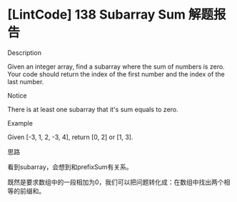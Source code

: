 # [LintCode] 138 Subarray Sum 解题报告

Description

Given an integer array, find a subarray where the sum of numbers is zero. Your code should return the index of the first number and the index of the last number.


Notice

There is at least one subarray that it's sum equals to zero.



Example

Given [-3, 1, 2, -3, 4], return [0, 2] or [1, 3].



思路

看到subarray，会想到和prefixSum有关系。

既然是要求数组中的一段相加为0，我们可以把问题转化成：在数组中找出两个相等的前缀和。
